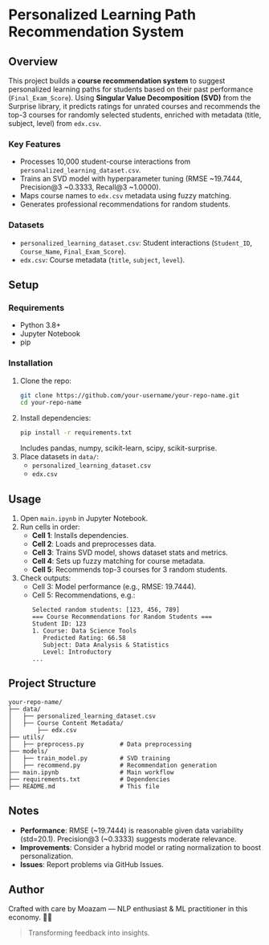 # Personalized Learning Path Recommendation System

## Overview

This project builds a **course recommendation system** to suggest personalized learning paths for students based on their past performance (`Final_Exam_Score`). Using **Singular Value Decomposition (SVD)** from the Surprise library, it predicts ratings for unrated courses and recommends the top-3 courses for randomly selected students, enriched with metadata (title, subject, level) from `edx.csv`.

### Key Features
- Processes 10,000 student-course interactions from `personalized_learning_dataset.csv`.
- Trains an SVD model with hyperparameter tuning (RMSE ~19.7444, Precision@3 ~0.3333, Recall@3 ~1.0000).
- Maps course names to `edx.csv` metadata using fuzzy matching.
- Generates professional recommendations for random students.

### Datasets
- `personalized_learning_dataset.csv`: Student interactions (`Student_ID`, `Course_Name`, `Final_Exam_Score`).
- `edx.csv`: Course metadata (`title`, `subject`, `level`).

## Setup

### Requirements
- Python 3.8+
- Jupyter Notebook
- pip

### Installation
1. Clone the repo:
   ```bash
   git clone https://github.com/your-username/your-repo-name.git
   cd your-repo-name
   ```
2. Install dependencies:
   ```bash
   pip install -r requirements.txt
   ```
   Includes pandas, numpy, scikit-learn, scipy, scikit-surprise.
3. Place datasets in `data/`:
   - `personalized_learning_dataset.csv`
   - `edx.csv`

## Usage

1. Open `main.ipynb` in Jupyter Notebook.
2. Run cells in order:
   - **Cell 1**: Installs dependencies.
   - **Cell 2**: Loads and preprocesses data.
   - **Cell 3**: Trains SVD model, shows dataset stats and metrics.
   - **Cell 4**: Sets up fuzzy matching for course metadata.
   - **Cell 5**: Recommends top-3 courses for 3 random students.
3. Check outputs:
   - Cell 3: Model performance (e.g., RMSE: 19.7444).
   - Cell 5: Recommendations, e.g.:
     ```
     Selected random students: [123, 456, 789]
     === Course Recommendations for Random Students ===
     Student ID: 123
     1. Course: Data Science Tools
        Predicted Rating: 66.58
        Subject: Data Analysis & Statistics
        Level: Introductory
     ...
     ```

## Project Structure
```
your-repo-name/
├── data/
│   ├── personalized_learning_dataset.csv
│   ├── Course Content Metadata/
│       ├── edx.csv
├── utils/
│   ├── preprocess.py          # Data preprocessing
├── models/
│   ├── train_model.py         # SVD training
│   ├── recommend.py           # Recommendation generation
├── main.ipynb                 # Main workflow
├── requirements.txt           # Dependencies
├── README.md                  # This file
```

## Notes
- **Performance**: RMSE (~19.7444) is reasonable given data variability (std=20.1). Precision@3 (~0.3333) suggests moderate relevance.
- **Improvements**: Consider a hybrid model or rating normalization to boost personalization.
- **Issues**: Report problems via GitHub Issues.

## Author
Crafted with care by Moazam — NLP enthusiast & ML practitioner in this economy. 😮‍💨
>Transforming feedback into insights.
